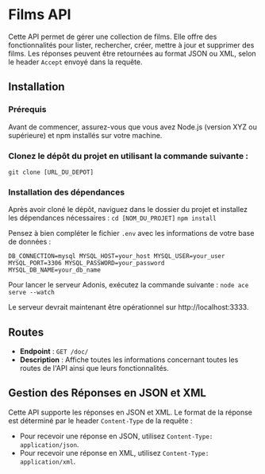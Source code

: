 # Films API

Cette API permet de gérer une collection de films. Elle offre des fonctionnalités pour lister, rechercher, créer, mettre à jour et supprimer des films. Les réponses peuvent être retournées au format JSON ou XML, selon le header `Accept` envoyé dans la requête.

## Installation

### Prérequis

Avant de commencer, assurez-vous que vous avez Node.js (version XYZ ou supérieure) et npm installés sur votre machine.

### Clonez le dépôt du projet en utilisant la commande suivante :

`git clone [URL_DU_DEPOT]`

### Installation des dépendances

Après avoir cloné le dépôt, naviguez dans le dossier du projet et installez les dépendances nécessaires :
`cd [NOM_DU_PROJET]`
`npm install`

Pensez à bien compléter le fichier `.env` avec les informations de votre base de données :

`
DB_CONNECTION=mysql
MYSQL_HOST=your_host
MYSQL_USER=your_user
MYSQL_PORT=3306
MYSQL_PASSWORD=your_password
MYSQL_DB_NAME=your_db_name
`

Pour lancer le serveur Adonis, exécutez la commande suivante :
`node ace serve --watch`

Le serveur devrait maintenant être opérationnel sur http://localhost:3333.

## Routes

- **Endpoint** : `GET /doc/`
- **Description** : Affiche toutes les informations concernant toutes les routes de l'API ainsi que leurs fonctionnalités.

## Gestion des Réponses en JSON et XML

Cette API supporte les réponses en JSON et XML. Le format de la réponse est déterminé par le header `Content-Type` de la requête :

- Pour recevoir une réponse en JSON, utilisez `Content-Type: application/json`.
- Pour recevoir une réponse en XML, utilisez `Content-Type: application/xml`.
